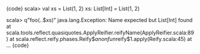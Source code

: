 {code}
scala> val xs = List(1, 2)
xs: List[Int] = List(1, 2)

scala> q"foo(..$xs)"
java.lang.Exception: Name expected but List[Int] found
	at scala.tools.reflect.quasiquotes.ApplyReifier.reifyName(ApplyReifier.scala:89)
	at scala.reflect.reify.phases.Reify$$anonfun$reify$1.apply(Reify.scala:45)
        at ...
{code}
